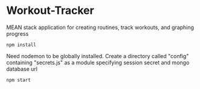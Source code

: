 # Workout-Tracker
MEAN stack application for creating routines, track workouts, and graphing progress
```
npm install
```
Need nodemon to be globally installed.
Create a directory called "config" containing "secrets.js" as a module specifying session secret and mongo database url
```
npm start
```
